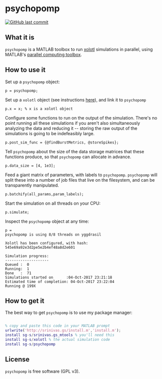 # psychopomp

[![GitHub last commit](https://img.shields.io/github/last-commit/sg-s/psychopomp.svg)]()

## What it is


`psychopomp` is a MATLAB toolbox to run [xolotl](https://github.com/sg-s/xolotl) simulations in parallel, using MATLAB's [parallel computing toolbox](https://www.mathworks.com/products/parallel-computing.html). 

## How to use it


Set up a `psychopomp` object:

```
p = psychopomp;
```

Set up a `xolotl` object (see instructions [here](https://github.com/sg-s/xolotl)), and link it to `psychopomp`

```
p.x = x; % x is a xolotl object
```

Configure some functions to run on the output of the simulation. There's no point running all these simulations if you aren't also simultaneously analyzing the data and reducing it -- storing the raw output of the simulations is going to be indefeasibly large. 

```
p.post_sim_func = {@findBurstMetrics, @storeSpikes};
```

Tell `psychopomp` about the size of the data storage matrices that these functions produce, so that `psychopomp` can allocate in advance.

```
p.data_size = [4, 1e3];
```

Feed a giant matrix of parameters, with labels to `psychopomp`. `psychopomp` will split these into a number of job files that live on the filesystem, and can be transparently manipulated. 

```
p.batchify(all_params,param_labels);
```

Start the simulation on all threads on your CPU:

```
p.simulate;
```

Inspect the `psychopomp` object at any time:

``` 
p = 
psychopomp is using 8/8 threads on yggdrasil

Xolotl has been configured, with hash: 545e69a92e3d2pe5e2b4ef48a8d2e601
 
Simulation progress:    
--------------------
Queued :  0
Running:  1
Done   :  71
Simulations started on      :04-Oct-2017 23:21:18
Estimated time of completion: 04-Oct-2017 23:22:04
Running @ 199X

```

## How to get it

The best way to get `psychopomp` is to use my package manager:

```matlab

% copy and paste this code in your MATLAB prompt
urlwrite('http://srinivas.gs/install.m','install.m'); 
install sg-s/srinivas.gs_mtools % you'll need this
install sg-s/xolotl % the actual simulation code
install sg-s/psychopomp
```



## License 

`psychopomp` is free software (GPL v3). 